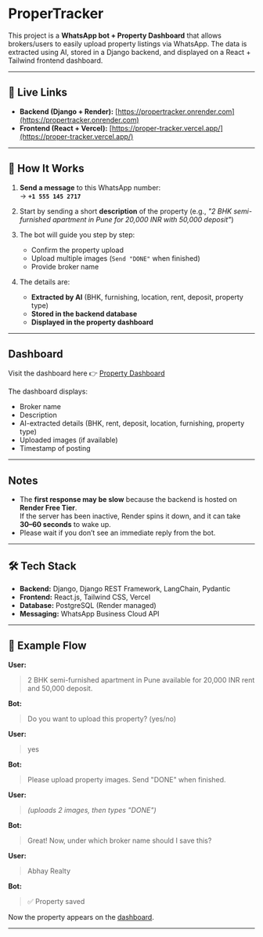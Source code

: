 #  ProperTracker  

This project is a **WhatsApp bot + Property Dashboard** that allows brokers/users to easily upload property listings via WhatsApp. The data is extracted using AI, stored in a Django backend, and displayed on a React + Tailwind frontend dashboard.  

---

## 🚀 Live Links  

- **Backend (Django + Render):** [https://propertracker.onrender.com](https://propertracker.onrender.com)  
- **Frontend (React + Vercel):** [https://proper-tracker.vercel.app/](https://proper-tracker.vercel.app/)  

---

## 📱 How It Works  

1. **Send a message** to this WhatsApp number:  
   -> **`+1 555 145 2717`**  

2. Start by sending a short **description** of the property (e.g., *"2 BHK semi-furnished apartment in Pune for 20,000 INR with 50,000 deposit"*)  

3. The bot will guide you step by step:  
   - Confirm the property upload  
   - Upload multiple images (`Send "DONE"` when finished)  
   - Provide broker name  

4. The details are:  
   - **Extracted by AI** (BHK, furnishing, location, rent, deposit, property type)  
   - **Stored in the backend database**  
   - **Displayed in the property dashboard**  

---

##  Dashboard  

Visit the dashboard here 👉 [Property Dashboard](https://proper-tracker.vercel.app/)  

The dashboard displays:  
- Broker name  
- Description  
- AI-extracted details (BHK, rent, deposit, location, furnishing, property type)  
- Uploaded images (if available)  
- Timestamp of posting  

---

##  Notes  

- The **first response may be slow** because the backend is hosted on **Render Free Tier**.  
  If the server has been inactive, Render spins it down, and it can take **30–60 seconds** to wake up.  
- Please wait if you don’t see an immediate reply from the bot.  

---

## 🛠️ Tech Stack  

- **Backend:** Django, Django REST Framework, LangChain, Pydantic  
- **Frontend:** React.js, Tailwind CSS, Vercel  
- **Database:** PostgreSQL (Render managed)  
- **Messaging:** WhatsApp Business Cloud API  

---

## 📌 Example Flow  

**User:**  
> 2 BHK semi-furnished apartment in Pune available for 20,000 INR rent and 50,000 deposit.  

**Bot:**  
> Do you want to upload this property? (yes/no)  

**User:**  
> yes  

**Bot:**  
> Please upload property images. Send "DONE" when finished.  

**User:**  
> *(uploads 2 images, then types "DONE")*  

**Bot:**  
> Great! Now, under which broker name should I save this?  

**User:**  
> Abhay Realty  

**Bot:**  
> ✅ Property saved  

Now the property appears on the [dashboard](https://proper-tracker.vercel.app/).  

---
